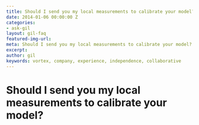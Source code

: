 ```yaml
---
title: Should I send you my local measurements to calibrate your model?
date: 2014-01-06 00:00:00 Z
categories:
- ask-gil
layout: gil-faq
featured-img-url: 
meta: Should I send you my local measurements to calibrate your model?
excerpt: 
author: gil
keywords: vortex, company, experience, independence, collaborative
---
```


# Should I send you my local measurements to calibrate your model?

